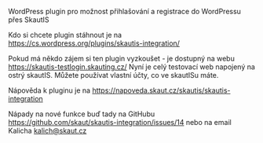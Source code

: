 WordPress plugin pro možnost přihlašování a registrace do WordPressu přes SkautIS

Kdo si chcete plugin stáhnout je na https://cs.wordpress.org/plugins/skautis-integration/

Pokud má někdo zájem si ten plugin vyzkoušet - je dostupný na webu https://skautis-testlogin.skauting.cz/ Nyní je celý testovací web napojený na ostrý skautIS. Můžete používat vlastní účty, co ve skautISu máte.

Nápověda k pluginu je na https://napoveda.skaut.cz/skautis/skautis-integration

Nápady na nové funkce buď tady na GitHubu https://github.com/skaut/skautis-integration/issues/14 nebo na email Kalicha kalich@skaut.cz
